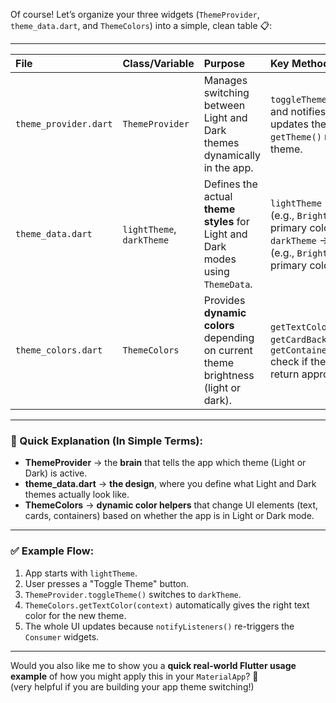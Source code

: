 Of course! Let’s organize your three widgets (`ThemeProvider`, `theme_data.dart`, and `ThemeColors`) into a simple, clean table 📋:

---

| **File** | **Class/Variable** | **Purpose** | **Key Methods / Usage** |
|:---|:---|:---|:---|
| `theme_provider.dart` | `ThemeProvider` | Manages switching between Light and Dark themes dynamically in the app. | `toggleTheme()` switches theme and notifies listeners (e.g., updates the UI). <br> `getTheme()` returns current theme. |
| `theme_data.dart` | `lightTheme`, `darkTheme` | Defines the actual **theme styles** for Light and Dark modes using `ThemeData`. | `lightTheme` → Light UI styles (e.g., `Brightness.light`, blue primary color). <br> `darkTheme` → Dark UI styles (e.g., `Brightness.dark`, indigo primary color). |
| `theme_colors.dart` | `ThemeColors` | Provides **dynamic colors** depending on current theme brightness (light or dark). | `getTextColor()`, `getCardBackgroundColor()`, `getContainerBackgroundColor()` check if theme is dark/light and return appropriate colors. |

---

### 🧠 Quick Explanation (In Simple Terms):

- **ThemeProvider** → the **brain** that tells the app which theme (Light or Dark) is active.
- **theme_data.dart** → **the design**, where you define what Light and Dark themes actually look like.
- **ThemeColors** → **dynamic color helpers** that change UI elements (text, cards, containers) based on whether the app is in Light or Dark mode.

---

### ✅ Example Flow:
1. App starts with `lightTheme`.
2. User presses a "Toggle Theme" button.
3. `ThemeProvider.toggleTheme()` switches to `darkTheme`.
4. `ThemeColors.getTextColor(context)` automatically gives the right text color for the new theme.
5. The whole UI updates because `notifyListeners()` re-triggers the `Consumer` widgets.

---

Would you also like me to show you a **quick real-world Flutter usage example** of how you might apply this in your `MaterialApp`? 🚀  
(very helpful if you are building your app theme switching!)